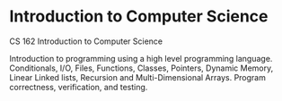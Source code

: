 # Introduction to Computer Science

CS 162 Introduction to Computer Science

Introduction to programming using a high level programming language. Conditionals, I/O, Files, Functions, Classes, Pointers, Dynamic Memory, Linear Linked lists, Recursion and Multi-Dimensional Arrays. Program correctness, verification, and testing.

